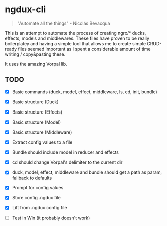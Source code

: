 # ngdux-cli

> "Automate all the things" - Nicolás Bevacqua

This is an attempt to automate the process of creating ngrx/* ducks, effects, models and middlewares. These files have proven to be really boilerplatey and having a simple tool that allows me to create simple CRUD-ready files seemed important as I spent a considerable amount of time writing / copy&pasting these.

It uses the amazing Vorpal lib.

## TODO
- [x] Basic commands (duck, model, effect, middleware, ls, cd, init, bundle)
- [x] Basic structure (Duck)
- [x] Basic structure (Effects)
- [x] Basic structure (Model)
- [x] Basic structure (Middleware)
- [x] Extract config values to a file
- [x] Bundle should include model in reducer and effects
- [x] cd should change Vorpal's delimiter to the current dir
- [x] duck, model, effect, middleware and bundle should get a path as param, fallback to defaults
- [x] Prompt for config values
- [x] Store config .ngdux file
- [x] Lift from .ngdux config file
- [ ] Test in Win (it probably doesn't work)

